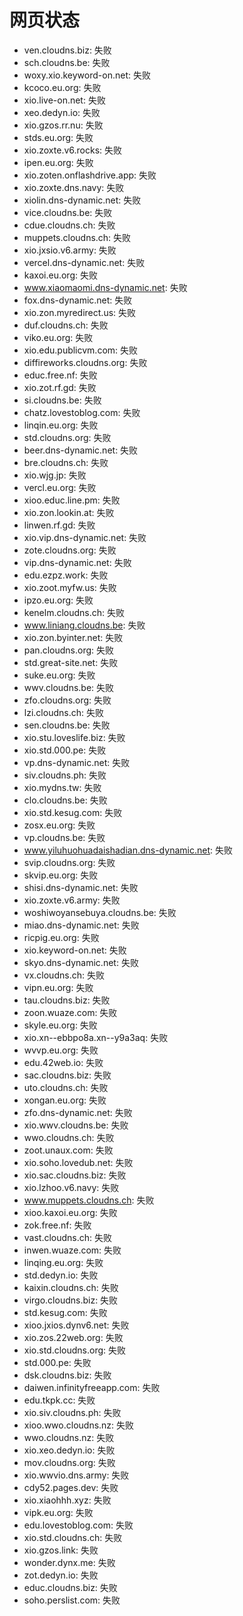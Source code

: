 # 网页状态
- ven.cloudns.biz: 失败
- sch.cloudns.be: 失败
- woxy.xio.keyword-on.net: 失败
- kcoco.eu.org: 失败
- xio.live-on.net: 失败
- xeo.dedyn.io: 失败
- xio.gzos.rr.nu: 失败
- stds.eu.org: 失败
- xio.zoxte.v6.rocks: 失败
- ipen.eu.org: 失败
- xio.zoten.onflashdrive.app: 失败
- xio.zoxte.dns.navy: 失败
- xiolin.dns-dynamic.net: 失败
- vice.cloudns.be: 失败
- cdue.cloudns.ch: 失败
- muppets.cloudns.ch: 失败
- xio.jxsio.v6.army: 失败
- vercel.dns-dynamic.net: 失败
- kaxoi.eu.org: 失败
- www.xiaomaomi.dns-dynamic.net: 失败
- fox.dns-dynamic.net: 失败
- xio.zon.myredirect.us: 失败
- duf.cloudns.ch: 失败
- viko.eu.org: 失败
- xio.edu.publicvm.com: 失败
- diffireworks.cloudns.org: 失败
- educ.free.nf: 失败
- xio.zot.rf.gd: 失败
- si.cloudns.be: 失败
- chatz.lovestoblog.com: 失败
- linqin.eu.org: 失败
- std.cloudns.org: 失败
- beer.dns-dynamic.net: 失败
- bre.cloudns.ch: 失败
- xio.wjg.jp: 失败
- vercl.eu.org: 失败
- xioo.educ.line.pm: 失败
- xio.zon.lookin.at: 失败
- linwen.rf.gd: 失败
- xio.vip.dns-dynamic.net: 失败
- zote.cloudns.org: 失败
- vip.dns-dynamic.net: 失败
- edu.ezpz.work: 失败
- xio.zoot.myfw.us: 失败
- ipzo.eu.org: 失败
- kenelm.cloudns.ch: 失败
- www.liniang.cloudns.be: 失败
- xio.zon.byinter.net: 失败
- pan.cloudns.org: 失败
- std.great-site.net: 失败
- suke.eu.org: 失败
- wwv.cloudns.be: 失败
- zfo.cloudns.org: 失败
- lzi.cloudns.ch: 失败
- sen.cloudns.be: 失败
- xio.stu.loveslife.biz: 失败
- xio.std.000.pe: 失败
- vp.dns-dynamic.net: 失败
- siv.cloudns.ph: 失败
- xio.mydns.tw: 失败
- clo.cloudns.be: 失败
- xio.std.kesug.com: 失败
- zosx.eu.org: 失败
- vp.cloudns.be: 失败
- www.yiluhuohuadaishadian.dns-dynamic.net: 失败
- svip.cloudns.org: 失败
- skvip.eu.org: 失败
- shisi.dns-dynamic.net: 失败
- xio.zoxte.v6.army: 失败
- woshiwoyansebuya.cloudns.be: 失败
- miao.dns-dynamic.net: 失败
- ricpig.eu.org: 失败
- xio.keyword-on.net: 失败
- skyo.dns-dynamic.net: 失败
- vx.cloudns.ch: 失败
- vipn.eu.org: 失败
- tau.cloudns.biz: 失败
- zoon.wuaze.com: 失败
- skyle.eu.org: 失败
- xio.xn--ebbpo8a.xn--y9a3aq: 失败
- wvvp.eu.org: 失败
- edu.42web.io: 失败
- sac.cloudns.biz: 失败
- uto.cloudns.ch: 失败
- xongan.eu.org: 失败
- zfo.dns-dynamic.net: 失败
- xio.wwv.cloudns.be: 失败
- wwo.cloudns.ch: 失败
- zoot.unaux.com: 失败
- xio.soho.lovedub.net: 失败
- xio.sac.cloudns.biz: 失败
- xio.lzhoo.v6.navy: 失败
- www.muppets.cloudns.ch: 失败
- xioo.kaxoi.eu.org: 失败
- zok.free.nf: 失败
- vast.cloudns.ch: 失败
- inwen.wuaze.com: 失败
- linqing.eu.org: 失败
- std.dedyn.io: 失败
- kaixin.cloudns.ch: 失败
- virgo.cloudns.biz: 失败
- std.kesug.com: 失败
- xioo.jxios.dynv6.net: 失败
- xio.zos.22web.org: 失败
- xio.std.cloudns.org: 失败
- std.000.pe: 失败
- dsk.cloudns.biz: 失败
- daiwen.infinityfreeapp.com: 失败
- edu.tkpk.cc: 失败
- xio.siv.cloudns.ph: 失败
- xioo.wwo.cloudns.nz: 失败
- wwo.cloudns.nz: 失败
- xio.xeo.dedyn.io: 失败
- mov.cloudns.org: 失败
- xio.wwvio.dns.army: 失败
- cdy52.pages.dev: 失败
- xio.xiaohhh.xyz: 失败
- vipk.eu.org: 失败
- edu.lovestoblog.com: 失败
- xio.std.cloudns.ch: 失败
- xio.gzos.link: 失败
- wonder.dynx.me: 失败
- zot.dedyn.io: 失败
- educ.cloudns.biz: 失败
- soho.perslist.com: 失败
